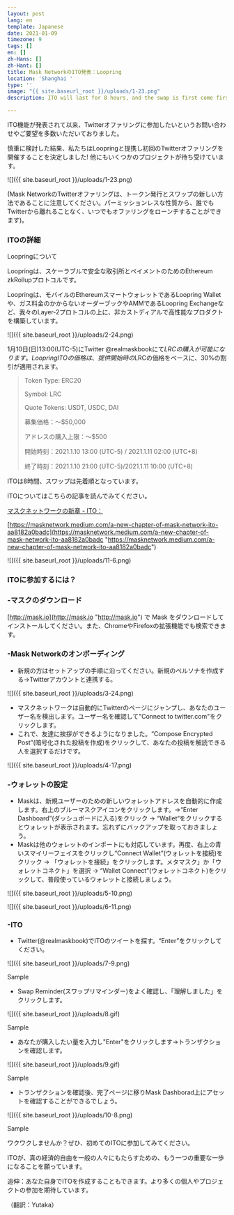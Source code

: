 ```yaml
---
layout: post
lang: en
template: Japanese
date: 2021-01-09
timezone: 9
tags: []
en: []
zh-Hans: []
zh-Hant: []
title: Mask NetworkのITO発表：Loopring
location: 'Shanghai '
type: ''
image: "{{ site.baseurl_root }}/uploads/1-23.png"
description: ITO will last for 8 hours, and the swap is first come first served.

---
```

ITO機能が発表されて以来、Twitterオファリングに参加したいというお問い合わせやご要望を多数いただいておりました。

慎重に検討した結果、私たちはLoopringと提携し初回のTwitterオファリングを開催することを決定しました! 他にもいくつかのプロジェクトが待ち受けています。

![]({{ site.baseurl_root }}/uploads/1-23.png)

(Mask NetworkのTwitterオファリングは、トークン発行とスワップの新しい方法であることに注意してください。パーミッションレスな性質から、誰でもTwitterから離れることなく、いつでもオファリングをローンチすることができます)。

### ITOの詳細

Loopringについて

Loopringは、スケーラブルで安全な取引所とペイメントのためのEthereum zkRollupプロトコルです。

Loopringは、モバイルのEthereumスマートウォレットであるLoopring Walletや、ガス料金のかからないオーダーブックやAMMであるLoopring Exchangeなど、我々のLayer-2プロトコルの上に、非カストディアルで高性能なプロダクトを構築しています。

![]({{ site.baseurl_root }}/uploads/2-24.png)

1月10日(日)13:00(UTC-5)にTwitter @realmaskbookにて$LRCの購入が可能になります。Loopring ITOの価格は、提供開始時の$LRCの価格をベースに、30%の割引が適用されます。

> Token Type: ERC20
>
> Symbol: LRC
>
> Quote Tokens: USDT, USDC, DAI
>
> 募集価格：～$50,000
>
> アドレスの購入上限：～$500
>
> 開始時刻：2021.1.10 13:00 (UTC-5) / 2021.1.11 02:00 (UTC+8)
>
> 終了時刻：2021.1.10 21:00 (UTC-5)/2021.1.11 10:00 (UTC+8)

ITOは8時間、スワップは先着順となっています。

ITOについてはこちらの記事を読んでみてください。

[マスクネットワークの新章 - ITO：]( "https://masknetwork.medium.com/a-new-chapter-of-mask-network-ito-aa8182a0badc")

[https://masknetwork.medium.com/a-new-chapter-of-mask-network-ito-aa8182a0badc](https://masknetwork.medium.com/a-new-chapter-of-mask-network-ito-aa8182a0badc "https://masknetwork.medium.com/a-new-chapter-of-mask-network-ito-aa8182a0badc")

![]({{ site.baseurl_root }}/uploads/11-6.png)

### ITOに参加するには？

### -マスクのダウンロード

[http://mask.io](http://mask.io "http://mask.io") で Mask をダウンロードしてインストールしてください。また、ChromeやFirefoxの拡張機能でも検索できます。

### -Mask Networkのオンボーディング

* 新規の方はセットアップの手順に沿ってください。新規のペルソナを作成する→Twitterアカウントと連携する。

![]({{ site.baseurl_root }}/uploads/3-24.png)

* マスクネットワークは自動的にTwitterのページにジャンプし、あなたのユーザー名を検出します。ユーザー名を確認して"Connect to twitter.com"をクリックします。
* これで、友達に挨拶ができるようになりました。“Compose Encrypted Post”(暗号化された投稿を作成)をクリックして、あなたの投稿を解読できる人を選択するだけです。

![]({{ site.baseurl_root }}/uploads/4-17.png)

### -ウォレットの設定

* Maskは、新規ユーザーのための新しいウォレットアドレスを自動的に作成します。右上のブルーマスクアイコンをクリックします。→“Enter Dashboard”(ダッシュボードに入る)をクリック → “Wallet“をクリックするとウォレットが表示されます。忘れずにバックアップを取っておきましょう。
* Maskは他のウォレットのインポートにも対応しています。再度、右上の青いスマイリーフェイスをクリックし“Connect Wallet”(ウォレットを接続)をクリック → 「ウォレットを接続」をクリックします。メタマスク」か「ウォレットコネクト」を選択 → “Wallet Connect”(ウォレットコネクト)をクリックして、普段使っているウォレットと接続しましょう。

![]({{ site.baseurl_root }}/uploads/5-10.png)

![]({{ site.baseurl_root }}/uploads/6-11.png)

### -ITO

* Twitter(@realmaskbook)でITOのツイートを探す。“Enter”をクリックしてください。

![]({{ site.baseurl_root }}/uploads/7-9.png)

Sample

* Swap Reminder(スワップリマインダー)をよく確認し、「理解しました」をクリックします。

![]({{ site.baseurl_root }}/uploads/8.gif)

Sample

* あなたが購入したい量を入力し"Enter"をクリックします→トランザクションを確認します。

![]({{ site.baseurl_root }}/uploads/9.gif)

Sample

* トランザクションを確認後、完了ページに移りMask Dashborad上にアセットを確認することができるでしょう。

![]({{ site.baseurl_root }}/uploads/10-8.png)

Sample

ワクワクしませんか？ぜひ、初めてのITOに参加してみてください。

ITOが、真の経済的自由を一般の人々にもたらすための、もう一つの重要な一歩になることを願っています。

追伸：あなた自身でITOを作成することもできます。より多くの個人やプロジェクトの参加を期待しています。

（翻訳：Yutaka）